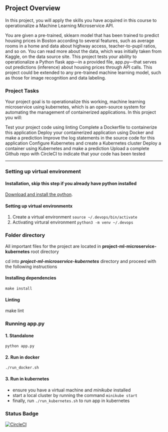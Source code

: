 ## Project Overview

In this project, you will apply the skills you have acquired in this course to operationalize a Machine Learning Microservice API.

You are given a pre-trained, sklearn model that has been trained to predict housing prices in Boston according to several features, such as average rooms in a home and data about highway access, teacher-to-pupil ratios, and so on. You can read more about the data, which was initially taken from Kaggle, on the data source site. This project tests your ability to operationalize a Python flask app—in a provided file, app.py—that serves out predictions (inference) about housing prices through API calls. This project could be extended to any pre-trained machine learning model, such as those for image recognition and data labeling.

### Project Tasks
Your project goal is to operationalize this working, machine learning microservice using kubernetes, which is an open-source system for automating the management of containerized applications. In this project you will:

Test your project code using linting
Complete a Dockerfile to containerize this application
Deploy your containerized application using Docker and make a prediction
Improve the log statements in the source code for this application
Configure Kubernetes and create a Kubernetes cluster
Deploy a container using Kubernetes and make a prediction
Upload a complete Github repo with CircleCI to indicate that your code has been tested

---

###  Setting up virtual environment
#### Installation, skip this step if you already have python installed
[Download and install the python](https://www.python.org/downloads/). 
#### Setting up virtual environmentx
1. Create a virtual environment
``source ~/.devops/bin/activate``
2. Activating virtural environment
``python3 -m venv ~/.devops``


### Folder directory
All important files for the project are located in **project-ml-microservice-kubernetes** root directory

cd into _**project-ml-microservice-kubernetes**_ directory and proceed with the following instructions
####  Installing dependencies
``make install``
#### Linting
make lint

### Running app.py
#### 1. Standalone
 ``python app.py``
#### 2. Run in docker
 `` ./run_docker.sh ``
#### 3. Run in kubernetes
 - ensure you have a virtual machine and *minikube* installed
 - start a local cluster by running the command ``minikube start``
 - finally, run ``./run_kubernetes.sh`` to run app in kubernetes
 

### Status Badge
[![CircleCI](https://dl.circleci.com/status-badge/img/gh/marietta-a/Operationalize-a-Machine-Learning-Microservice-API/tree/master.svg?style=svg)](https://dl.circleci.com/status-badge/redirect/gh/marietta-a/Operationalize-a-Machine-Learning-Microservice-API/tree/master)

